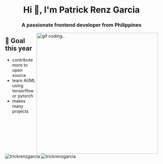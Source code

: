
<h1 align="center">Hi 👋, I'm Patrick Renz Garcia</h1>
<h3 align="center">A passionate frontend developer from Philippines</h3>
<img align="right" src="https://c.tenor.com/-UygBh3nnfEAAAAC/coding.gif" alt="gif coding.." width="400" />

## 📝 Goal this year
- contribute more to open source
- learn AI/ML using tensorflow or pytorch
- makes many projects


<p><img align="left" src="https://github-readme-stats.vercel.app/api/top-langs?username=trickrenzgarcia&show_icons=true&locale=en&layout=compact&theme=github_dark" alt="trickrenzgarcia" /></p>

<img align="center" src="https://github-readme-stats.vercel.app/api?username=trickrenzgarcia&show_icons=true&locale=en&theme=github_dark" alt="trickrenzgarcia" />
